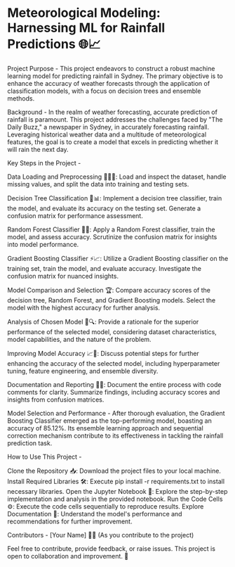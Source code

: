 # Meteorological Modeling: Harnessing ML for Rainfall Predictions 🌐📈

Project Purpose - This project endeavors to construct a robust machine learning model for predicting rainfall in Sydney. The primary objective is to enhance the accuracy of weather forecasts through the application of classification models, with a focus on decision trees and ensemble methods.

Background - In the realm of weather forecasting, accurate prediction of rainfall is paramount. This project addresses the challenges faced by "The Daily Buzz," a newspaper in Sydney, in accurately forecasting rainfall. Leveraging historical weather data and a multitude of meteorological features, the goal is to create a model that excels in predicting whether it will rain the next day.

Key Steps in the Project -

Data Loading and Preprocessing 🕵️‍♂️🔄: Load and inspect the dataset, handle missing values, and split the data into training and testing sets.

Decision Tree Classification 🌳📊: Implement a decision tree classifier, train the model, and evaluate its accuracy on the testing set. Generate a confusion matrix for performance assessment.

Random Forest Classifier 🌲🤖: Apply a Random Forest classifier, train the model, and assess accuracy. Scrutinize the confusion matrix for insights into model performance.

Gradient Boosting Classifier ⚡📈: Utilize a Gradient Boosting classifier on the training set, train the model, and evaluate accuracy. Investigate the confusion matrix for nuanced insights.

Model Comparison and Selection 🏆: Compare accuracy scores of the decision tree, Random Forest, and Gradient Boosting models. Select the model with the highest accuracy for further analysis.

Analysis of Chosen Model 🧐🔍: Provide a rationale for the superior performance of the selected model, considering dataset characteristics, model capabilities, and the nature of the problem.

Improving Model Accuracy 📈🚀: Discuss potential steps for further enhancing the accuracy of the selected model, including hyperparameter tuning, feature engineering, and ensemble diversity.

Documentation and Reporting 📝📘: Document the entire process with code comments for clarity. Summarize findings, including accuracy scores and insights from confusion matrices.

Model Selection and Performance - After thorough evaluation, the Gradient Boosting Classifier emerged as the top-performing model, boasting an accuracy of 85.12%. Its ensemble learning approach and sequential correction mechanism contribute to its effectiveness in tackling the rainfall prediction task.

How to Use This Project -

Clone the Repository 📥: Download the project files to your local machine. 
Install Required Libraries 🛠️: Execute pip install -r requirements.txt to install necessary libraries.
Open the Jupyter Notebook 📓: Explore the step-by-step implementation and analysis in the provided notebook.
Run the Code Cells ⚙️: Execute the code cells sequentially to reproduce results.
Explore Documentation 📖: Understand the model's performance and recommendations for further improvement.

Contributors - [Your Name] 👨‍💻 (As you contribute to the project)

Feel free to contribute, provide feedback, or raise issues. This project is open to collaboration and improvement. 🌟
